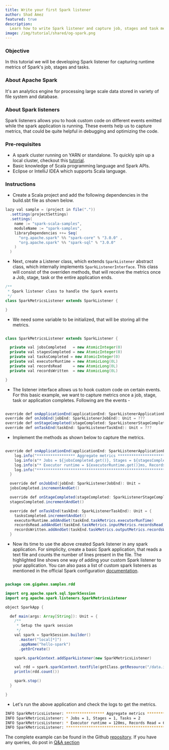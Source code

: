 ```yaml
---
title: Write your first Spark listener
author: Shad Amez
featured: true
description:
  Learn how to write Spark listener and capture job, stages and task metrics
image: /img/tutorial/shared/og-spark.png
---
```


### Objective

In this tutorial we will be developing Spark listener for capturing runtime
metrics of Spark's job, stages and tasks.

### About Apache Spark

It's an analytics engine for processing large scale data stored in variety of
file system and database.

### About Spark listeners

Spark listeners allows you to hook custom code on different events emitted while
the spark application is running. These events help us to capture metrics, that
could be quite helpful in debugging and optimizing the code.

### Pre-requisites

- A spark cluster running on YARN or standalone. To quickly spin up a local
  cluster, checkout this
  [tutorial](https://www.gigahex.com/tutorial/2021/06/30/setting-up-spark-cluster).
- Basic knowledge of Scala programming language and Spark APIs.
- Eclipse or IntelliJ IDEA which supports Scala language.

### Instructions

- Create a Scala project and add the following dependencies in the build.sbt
  file as shown below.

```java title="build.sbt"
lazy val sample = (project in file("."))
  .settings(projectSettings)
  .settings(
    name := "spark-scala-samples",
    moduleName := "spark-samples",
    libraryDependencies ++= Seq(
      "org.apache.spark" %% "spark-core" % "3.0.0" ,
      "org.apache.spark" %% "spark-sql" % "3.0.0"
    )
  )
```

- Next, create a Listener class, which extends `SparkListener` abstract class,
  which internally implements `SparkListenerInterface`. This class will consist
  of the overriden methods, that will receive the metrics once a Job, stage,
  task or the entire application ends.

```java title="src/org/apache/spark/listeners/SparkMetricsListener.scala"
/**
 * Spark listener class to handle the Spark events
 */
class SparkMetricsListener extends SparkListener {

}
```

- We need some variable to be initialized, that will be storing all the metrics.

```java title="src/org/apache/spark/listeners/SparkMetricsListener.scala"

class SparkMetricsListener extends SparkListener {

  private val jobsCompleted   = new AtomicInteger(0)
  private val stagesCompleted = new AtomicInteger(0)
  private val tasksCompleted = new AtomicInteger(0)
  private val executorRuntime = new AtomicLong(0L)
  private val recordsRead     = new AtomicLong(0L)
  private val recordsWritten  = new AtomicLong(0L)

}

```

- The listener interface allows us to hook custom code on certain events. For
  this basic example, we want to capture metrics once a job, stage, task or
  application completes. Following are the events -

```java title="src/org/apache/spark/listeners/SparkMetricsListener.scala"

override def onApplicationEnd(applicationEnd: SparkListenerApplicationEnd): Unit = ???
override def onJobEnd(jobEnd: SparkListenerJobEnd): Unit = ???
override def onStageCompleted(stageCompleted: SparkListenerStageCompleted): Unit = ???
override def onTaskEnd(taskEnd: SparkListenerTaskEnd): Unit = ???

```

- Implement the methods as shown below to capture the metrics.

```java title="src/org/apache/spark/listeners/SparkMetricsListener.scala"

override def onApplicationEnd(applicationEnd: SparkListenerApplicationEnd): Unit = {
    log.info("***************** Aggregate metrics *****************************")
    log.info(s"* Jobs = ${jobsCompleted.get()}, Stages = ${stagesCompleted.get()}, Tasks = ${tasksCompleted}")
    log.info(s"* Executor runtime = ${executorRuntime.get()}ms, Records Read = ${recordsRead.get()}, Records written = ${recordsWritten.get()}")
    log.info("*****************************************************************")
  }

  override def onJobEnd(jobEnd: SparkListenerJobEnd): Unit =
  jobsCompleted.incrementAndGet()

  override def onStageCompleted(stageCompleted: SparkListenerStageCompleted): Unit =
  stagesCompleted.incrementAndGet()

  override def onTaskEnd(taskEnd: SparkListenerTaskEnd): Unit = {
    tasksCompleted.incrementAndGet()
    executorRuntime.addAndGet(taskEnd.taskMetrics.executorRunTime)
    recordsRead.addAndGet(taskEnd.taskMetrics.inputMetrics.recordsRead)
    recordsWritten.addAndGet(taskEnd.taskMetrics.outputMetrics.recordsWritten)
  }

```

- Now its time to use the above created Spark listener in any spark application.
  For simplicity, create a basic Spark application, that reads a text file and
  counts the number of lines present in the file. The highlighted line shows one
  way of adding your custom Spark listener to your application. You can also
  pass a list of custom spark listeners as mentioned in the official Spark
  configuration
  [documentation](https://spark.apache.org/docs/latest/configuration.html).

```java title="src/com/gigahex/samples/rdd/SparkApp.scala" {18}

package com.gigahex.samples.rdd

import org.apache.spark.sql.SparkSession
import org.apache.spark.listeners.SparkMetricsListener

object SparkApp {

  def main(args: Array[String]): Unit = {
    /**
     * Setup the spark session
     */
    val spark = SparkSession.builder()
      .master("local[*]")
      .appName("hello-spark")
      .getOrCreate()

    spark.sparkContext.addSparkListener(new SparkMetricsListener)

    val rdd = spark.sparkContext.textFile(getClass.getResource("/data.in").getPath)
    println(rdd.count())

    spark.stop()
  }

}

```

- Let's run the above application and check the logs to get the metrics.

```bash
INFO SparkMetricsListener: ***************** Aggregate metrics *****************************
INFO SparkMetricsListener: * Jobs = 1, Stages = 1, Tasks = 2
INFO SparkMetricsListener: * Executor runtime = 120ms, Records Read = 6, Records written = 0
INFO SparkMetricsListener: *****************************************************************
```

The complete example can be found in the Github
[repository](https://github.com/GigahexHQ/spark-scala-samples/blob/main/src/main/scala/org/apache/spark/listeners/SparkMetricsListener.scala).
If you have any queries, do post in
[Q&A section](https://github.com/GigahexHQ/spark-scala-samples/discussions/categories/q-a)
